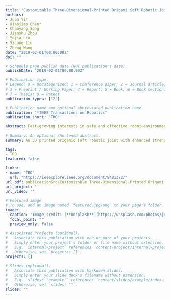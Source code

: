 ```yaml
---
title: "Customizable Three-Dimensional-Printed Origami Soft Robotic Joint With Effective Behavior Shaping for Safe Interactions"
authors:
- Juan Yi*
- Xiaojiao Chen*
- Chaoyang Song
- Jianshu Zhou
- Yujia Liu
- Sicong Liu
- Zheng Wang
date: "2019-02-01T00:00:00Z"
doi: ""

# Schedule page publish date (NOT publication's date).
publishDate: "2019-02-01T00:00:00Z"

# Publication type.
# Legend: 0 = Uncategorized; 1 = Conference paper; 2 = Journal article;
# 3 = Preprint / Working Paper; 4 = Report; 5 = Book; 6 = Book section;
# 7 = Thesis; 8 = Patent
publication_types: ["2"]

# Publication name and optional abbreviated publication name.
publication: "*IEEE Transactions on Robotics"
publication_short: "TRO"

abstract: Fast-growing interests in safe and effective robot–environment interactions stimulated global investigations on soft robotics. The inherent compliance of soft robots ensures promising safety features but drastically reduces force capability, thereby complicating system modeling and control. To tackle these limitations, a soft robotic joint with enhanced strength, servo performance, and impact behavior shaping is proposed in this paper, based on novel three-dimensional-printed soft origami rotary actuators. The complete workflow is presented from the concept of origami design and analytical modeling, joint design, fabrication, control, and validation experiments. The proposed approach facilitates a fully customizable joint design towards the desired force capability and motion range. Validation results from models and experiments using multiple fabricated prototypes proved the excellent performance linearity and superior force capability, with 18.5N·m maximum torque under 180 kPa, and 300g self-weight. The behavior shaping capability is achieved by a low-level joint-angle servo and a high-level variable-stiffness regulation; this significantly reduces the impact torque by53%and ensures powerful and safe interactions. The comprehensive guidelines provide insightful references for soft robotic design for wider robotic applications.

# Summary. An optional shortened abstract.
summary: An 3D printed origamic soft robotic joint with enhanced strength, servo performance, and impact behavior shaping

tags:
- TRO
featured: false

links:
- name: "TRO"
  url: "https://ieeexplore.ieee.org/document/8481372/"
url_pdf: publicationSrc/Customizable Three-Dimensional-Printed Origami Soft Robotic Joint With Effective Behavior Shaping for Safe Interactio.pdf
url_project: ''
url_video: ''

# Featured image
# To use, add an image named `featured.jpg/png` to your page's folder. 
image:
  caption: 'Image credit: [**Unsplash**](https://unsplash.com/photos/jdD8gXaTZsc)'
  focal_point: ""
  preview_only: false

# Associated Projects (optional).
#   Associate this publication with one or more of your projects.
#   Simply enter your project's folder or file name without extension.
#   E.g. `internal-project` references `content/project/internal-project/index.md`.
#   Otherwise, set `projects: []`.
projects: []

# Slides (optional).
#   Associate this publication with Markdown slides.
#   Simply enter your slide deck's filename without extension.
#   E.g. `slides: "example"` references `content/slides/example/index.md`.
#   Otherwise, set `slides: ""`.
slides: ""
---
```

